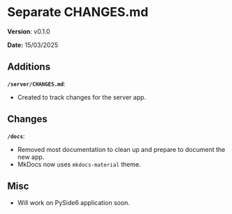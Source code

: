 # Separate CHANGES.md

**Version**: v0.1.0

**Date:** 15/03/2025

## Additions

**`/server/CHANGES.md`**:

* Created to track changes for the server app.

## Changes

**`/docs`**:

* Removed most documentation to clean up and prepare to document the new app.
* MkDocs now uses `mkdocs-material` theme.

## Misc

* Will work on PySide6 application soon.
